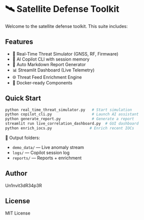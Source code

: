 # 🛰️ Satellite Defense Toolkit 
Welcome to the  satellite defense toolkit. This suite includes:

## Features

- 🔁 Real-Time Threat Simulator (GNSS, RF, Firmware)
- 🧠 AI Copilot CLI with session memory
- 📄 Auto Markdown Report Generator
- 📊 Streamlit Dashboard (Live Telemetry)
- 🌐 Threat Feed Enrichment Engine
- 🐳 Docker-ready Components

## Quick Start

```bash
python real_time_threat_simulator.py   # Start simulation
python copilot_cli.py                  # Launch AI assistant
python generate_report.py              # Generate a report
streamlit run live_correlation_dashboard.py  # GUI dashboard
python enrich_iocs.py                 # Enrich recent IOCs
```

📁 Output folders:
- `demo_data/` — Live anomaly stream
- `logs/` — Copilot session log
- `reports/` — Reports + enrichment

## Author

Un1nvit3dR34p3R

## License

MIT License
